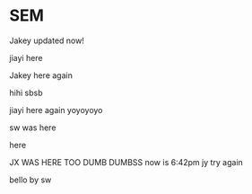 # SEM

Jakey updated now!

jiayi here

Jakey here again


hihi sbsb

jiayi here again yoyoyoyo

sw was here

here 

JX WAS HERE TOO DUMB DUMBSS
now is 6:42pm jy try again

bello by sw